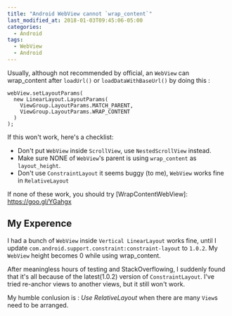 ```yaml
---
title: "Android WebView cannot `wrap_content`"
last_modified_at: 2018-01-03T09:45:06-05:00
categories: 
  - Android
tags:
  - WebView
  - Android
---
```


Usually, although not recommended by official, an `WebView` can wrap_content after `loadUrl()` or `loadDataWithBaseUrl()`
by doing this : 
```android
webView.setLayoutParams(
  new LinearLayout.LayoutParams(
    ViewGroup.LayoutParams.MATCH_PARENT,
    ViewGroup.LayoutParams.WRAP_CONTENT
  )
);
```

If this won't work, here's a checklist:
- Don't put `WebView` inside `ScrollView`, use `NestedScrollView` instead.
- Make sure NONE of `WebView`'s parent is using `wrap_content` as `layout_height`.
- Don't use `ConstraintLayout` it seems buggy (to me), `WebView` works fine in `RelativeLayout`

If none of these work, you should try [WrapContentWebView]: https://goo.gl/YGahgx

## My Experence

I had a bunch of `WebView` inside `Vertical LinearLayout` works fine, until I update 
`com.android.support.constraint:constraint-layout` to `1.0.2`. My `WebView` height becomes 0 while using wrap_content.

After meaningless hours of testing and StackOverflowing, I suddenly found that it's all because of the latest(1.0.2) version of `ConstraintLayout`. 
I've tried re-anchor views to another views, but it still won't work.

My humble conlusion is : *Use RelativeLayout* when there are many `View`s need to be arranged.
